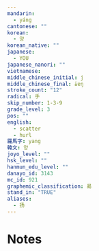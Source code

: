 ```yaml
---
mandarin:
  - yáng
cantonese: ""
korean:
  - 양
korean_native: ""
japanese:
  - YOU
japanese_nanori: ""
vietnamese:
middle_chinese_initial: j
middle_chinese_final: ɨɐŋ
stroke_count: "12"
radical: 手
skip_number: 1-3-9
grade_level: 3
pos: ""
english:
  - scatter
  - hurl
羅馬字: yang
韓文: 양
joyo_level: ""
hsk_level: ""
hanmun_edu_level: ""
danayo_id: 3143
mc_id: 921
graphemic_classification: 昜
stand_in: "TRUE"
aliases:
  - 扬
---
```


# Notes
